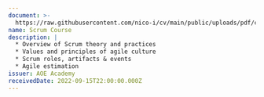 ```yaml
---
document: >-
  https://raw.githubusercontent.com/nico-i/cv/main/public/uploads/pdf/certificates/seminars/AOE_Scrum_cert.pdf
name: Scrum Course
description: |
  * Overview of Scrum theory and practices
  * Values and principles of agile culture
  * Scrum roles, artifacts & events
  * Agile estimation
issuer: AOE Academy
receivedDate: 2022-09-15T22:00:00.000Z
---
```


